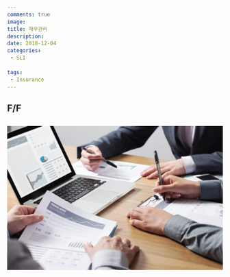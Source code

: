 ```yaml
---
comments: true
image:
title: 재무관리
description:
date: 2018-12-04
categories:
 - SLI

tags:
 - Insurance
---
```


## F/F

##

<img src="/images/fulls/재무관리.png" class="fit image">

